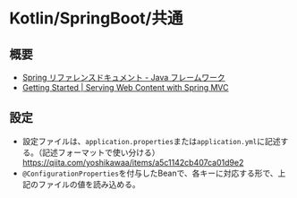 # Kotlin/SpringBoot/共通

## 概要

- [Spring リファレンスドキュメント - Java フレームワーク](https://spring.pleiades.io/)
- [Getting Started | Serving Web Content with Spring MVC](https://spring.io/guides/gs/serving-web-content/)

## 設定

- 設定ファイルは、`application.properties`または`application.yml`に記述する。（記述フォーマットで使い分ける）
<https://qiita.com/yoshikawaa/items/a5c1142cb407ca01d9e2>
- `@ConfigurationProperties`を付与したBeanで、各キーに対応する形で、上記のファイルの値を読み込める。
